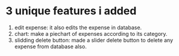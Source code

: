 # 3 unique features i added

1. edit expense: it also edits the expense in database.
2.  chart: make a piechart of expenses according to its category.
3.  slidding delete button: made a slider delete button to delete any expense from database also.
